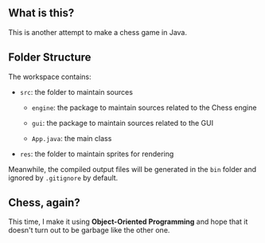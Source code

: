 ## What is this?

This is another attempt to make a chess game in Java.

## Folder Structure

The workspace contains:

- `src`: the folder to maintain sources
    - `engine`: the package to maintain sources related to the Chess engine
    
    - `gui`: the package to maintain sources related to the GUI

    - `App.java`: the main class
- `res`: the folder to maintain sprites for rendering

Meanwhile, the compiled output files will be generated in the `bin` folder and ignored by `.gitignore` by default.

## Chess, again?

This time, I make it using **Object-Oriented Programming** and hope that it doesn't turn out to be garbage like the other one.
